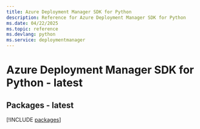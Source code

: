 ```yaml
---
title: Azure Deployment Manager SDK for Python
description: Reference for Azure Deployment Manager SDK for Python
ms.date: 04/22/2025
ms.topic: reference
ms.devlang: python
ms.service: deploymentmanager
---
```

# Azure Deployment Manager SDK for Python - latest
## Packages - latest
[!INCLUDE [packages](deployment-manager-index.md)]